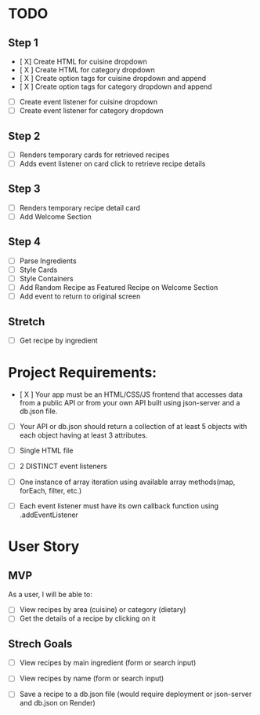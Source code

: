 # TODO
## Step 1
- [ X]   Create HTML for cuisine dropdown
- [ X ]   Create HTML for category dropdown
- [ X ]   Create option tags for cuisine dropdown and append
- [ X ]   Create option tags for category dropdown and append
- [ ]   Create event listener for cuisine dropdown
- [ ]   Create event listener for category dropdown
  
## Step 2
- [ ]   Renders temporary cards for retrieved recipes
- [ ]   Adds event listener on card click to retrieve recipe details

## Step 3
- [ ]   Renders temporary recipe detail card
- [ ]   Add Welcome Section
  
## Step 4
- [ ]   Parse Ingredients
- [ ]   Style Cards
- [ ]   Style Containers
- [ ]   Add Random Recipe as Featured Recipe on Welcome Section
- [ ]   Add event to return to original screen

## Stretch
- [ ]   Get recipe by ingredient

# Project Requirements:

- [ X ]   Your app must be an HTML/CSS/JS frontend that accesses data from a public API or from your own API built using json-server and a db.json file.
- [ ]   Your API or db.json should return a collection of at least 5 objects with each object having at least 3 attributes.
- [ ]   Single HTML file
- [ ]   2 DISTINCT event listeners
- [ ]   One instance of array iteration using available array methods(map, forEach, filter, etc.)
- [ ]   Each event listener must have its own callback function using .addEventListener



# User Story

## MVP
As a user, I will be able to:
- [ ]   View recipes by area (cuisine) or category (dietary)
- [ ]   Get the details of a recipe by clicking on it

## Strech Goals
- [ ]   View recipes by main ingredient (form or search input)
- [ ]   View recipes by name (form or search input)
- [ ]   Save a recipe to a db.json file (would require deployment or json-server and db.json on Render)  

